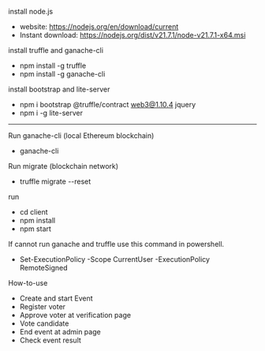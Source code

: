 
install node.js
- website: https://nodejs.org/en/download/current
- Instant download: https://nodejs.org/dist/v21.7.1/node-v21.7.1-x64.msi


install truffle and ganache-cli
- npm install -g truffle
- npm install -g ganache-cli

install bootstrap and lite-server
- npm i bootstrap @truffle/contract web3@1.10.4 jquery
- npm i -g lite-server

----------------------------------------------------------------------------------------------


Run ganache-cli (local Ethereum blockchain)
- ganache-cli

Run migrate (blockchain network)
- truffle migrate --reset

run
- cd client
- npm install
- npm start

If cannot run ganache and truffle use this command in powershell.
- Set-ExecutionPolicy -Scope CurrentUser -ExecutionPolicy RemoteSigned


How-to-use
- Create and start Event
- Register voter
- Approve voter at verification page 
- Vote candidate
- End event at admin page
- Check event result
